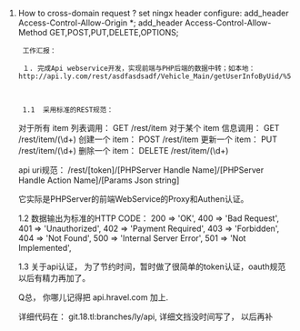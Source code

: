 1. How to cross-domain request ?
    set ningx header configure:
        add_header Access-Control-Allow-Origin *;
        add_header Access-Control-Allow-Method GET,POST,PUT,DELETE,OPTIONS;



        工作汇报：

        １. 完成Api webservice开发，实现前端与PHP后端的数据中转；如本地： http://api.ly.com/rest/asdfasdsadf/Vehicle_Main/getUserInfoByUid/%5B123,234%5D



        1.1  采用标准的REST规范： 
    对于所有 item 列表调用： GET /rest/item
对于某个 item 信息调用： GET /rest/item/(\d+)
    创建一个 item： POST /rest/item
    更新一个 item： PUT /rest/item/(\d+)
删除一个 item： DELETE /rest/item/(\d+)

    api uri规范：
    /rest/[token]/[PHPServer Handle Name]/[PHPServer Handle Action Name]/[Params Json string]

    它实际是PHPServer的前端WebService的Proxy和Authen认证。


    1.2 数据输出为标准的HTTP CODE：
    200 => 'OK',
    400 => 'Bad Request',
    401 => 'Unauthorized',
    402 => 'Payment Required',
    403 => 'Forbidden',
    404 => 'Not Found',
    500 => 'Internal Server Error',
    501 => 'Not Implemented',

    1.3 关于api认证， 为了节约时间，暂时做了很简单的token认证，oauth规范以后有精力再加了。


    Q总， 你哪儿记得把 api.hravel.com 加上.

    详细代码在： git.18.tl:branches/ly/api,  详细文挡没时间写了， 以后再补

